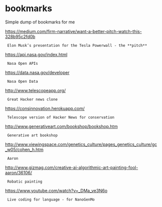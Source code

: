 # bookmarks
Simple dump of bookmarks for me

https://medium.com/firm-narrative/want-a-better-pitch-watch-this-328b95c2fd0b

     Elon Musk’s presentation for the Tesla Powerwall - the **pitch**
     
https://api.nasa.gov/index.html

     Nasa Open APIs

https://data.nasa.gov/developer

     Nasa Open Data
     
http://www.telescopeapp.org/

     Great Hacker news clone
     
https://consinnovation.herokuapp.com/
     
     Telescope version of Hacker News for conservation
     
http://www.generativeart.com/bookshop/bookshop.htm

     Generative art bookshop

http://www.viewingspace.com/genetics_culture/pages_genetics_culture/gc_w05/cohen_h.htm

     Aaron
http://www.gizmag.com/creative-ai-algorithmic-art-painting-fool-aaron/36106/

     Robatic painting

https://www.youtube.com/watch?v=_DMa_ve3N6o

     Live coding for language - for NanoGenMo
